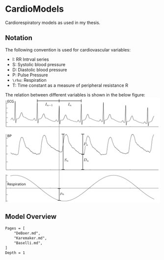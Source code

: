 # CardioModels
Cardiorespiratory models as used in my thesis.

## Notation
The following convention is used for cardiovascular variables:

* I:  RR Intrval series
* S:  Systolic blood pressure
* D:  Diastolic blood pressure
* P:  Pulse Pressure
* ``\rho``:   Respiration
* T: Time constant as a measure of peripheral resistance R

The relation between different variables is shown in the below figure:
![Notation and relation of cardiovascular variables](https://github.com/mapi1/CardioModels.jl/blob/master/examples/figures/rst.svg?raw=true)

## Model Overview

```@contents
Pages = [
    "DeBoer.md",
    "Karemaker.md",
    "Baselli.md",
]
Depth = 1
```

